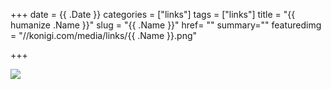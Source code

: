 +++
date = {{ .Date }}
categories = ["links"]
tags = ["links"]
title = "{{ humanize .Name }}"
slug = "{{ .Name }}"
href= ""
summary=""
featuredimg = "//konigi.com/media/links/{{ .Name }}.png"


+++

<a href=""><img src="//konigi.com/media/links/{{ .Name }}.png" /></a>
